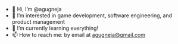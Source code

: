 - 👋 Hi, I’m @agugneja
- 👀 I’m interested in game development, software engineering, and product management
- 🌱 I’m currently learning everything!
- 📫 How to reach me: by email at agugneja@gmail.com
<!---
agugneja/agugneja is a ✨ special ✨ repository because its `README.md` (this file) appears on your GitHub profile.
You can click the Preview link to take a look at your changes.
--->
